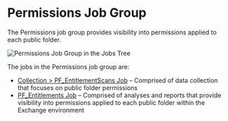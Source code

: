 # Permissions Job Group

The Permissions job group provides visibility into permissions applied to each public folder.

![Permissions Job Group in the Jobs Tree](/img/product_docs/accessanalyzer/11.6/accessanalyzer/admin/hostmanagement/jobstree.webp)

The jobs in the Permissions job group are:

- [Collection > PF_EntitlementScans Job](/docs/accessanalyzer/11.6/solutions/exchange/publicfolders/permissions/pf_entitlementscans.md)
  – Comprised of data collection that focuses on public folder permissions
- [PF_Entitlements Job](/docs/accessanalyzer/11.6/solutions/exchange/publicfolders/permissions/pf_entitlements.md)
  – Comprised of analyses and reports that provide visibility into permissions applied to each
  public folder within the Exchange environment
